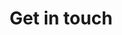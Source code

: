 ---
title: "Get in touch"
layout: "contact"
draft: false

contact_image: "images/vectors/pexels-kampus-production-8204373.jpg"
---